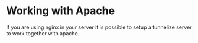 # Working with Apache

If you are using nginx in your server it is possible to setup a tunnelize server to work together with apache.